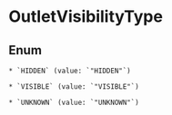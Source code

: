 
# OutletVisibilityType

## Enum


    * `HIDDEN` (value: `"HIDDEN"`)

    * `VISIBLE` (value: `"VISIBLE"`)

    * `UNKNOWN` (value: `"UNKNOWN"`)



